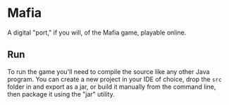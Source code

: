 # Mafia
A digital "port," if you will, of the Mafia game, playable online.

## Run
To run the game you'll need to compile the source like any other Java program. You can create a new project in your IDE of choice, drop the `src` folder in and export as a jar, or build it manually from the command line, then package it using the "jar" utility.
